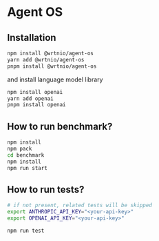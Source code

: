 # Agent OS

## Installation

```bash
npm install @wrtnio/agent-os
yarn add @wrtnio/agent-os
pnpm install @wrtnio/agent-os
```

and install language model library

```bash
npm install openai
yarn add openai
pnpm install openai
```

## How to run benchmark?

```bash
npm install
npm pack
cd benchmark
npm install
npm run start
```

## How to run tests?

```bash
# if not present, related tests will be skipped
export ANTHROPIC_API_KEY="<your-api-key>"
export OPENAI_API_KEY="<your-api-key>"

npm run test
```

